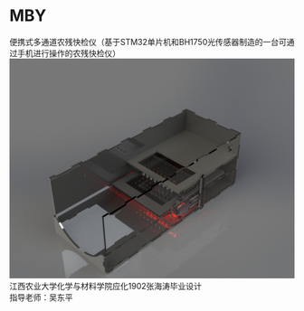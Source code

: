 # MBY
便携式多通道农残快检仪（基于STM32单片机和BH1750光传感器制造的一台可通过手机进行操作的农残快检仪）
![image](https://github.com/Tram8/image/blob/main/Untitled3.JPG)
江西农业大学化学与材料学院应化1902张海涛毕业设计  
指导老师：吴东平


